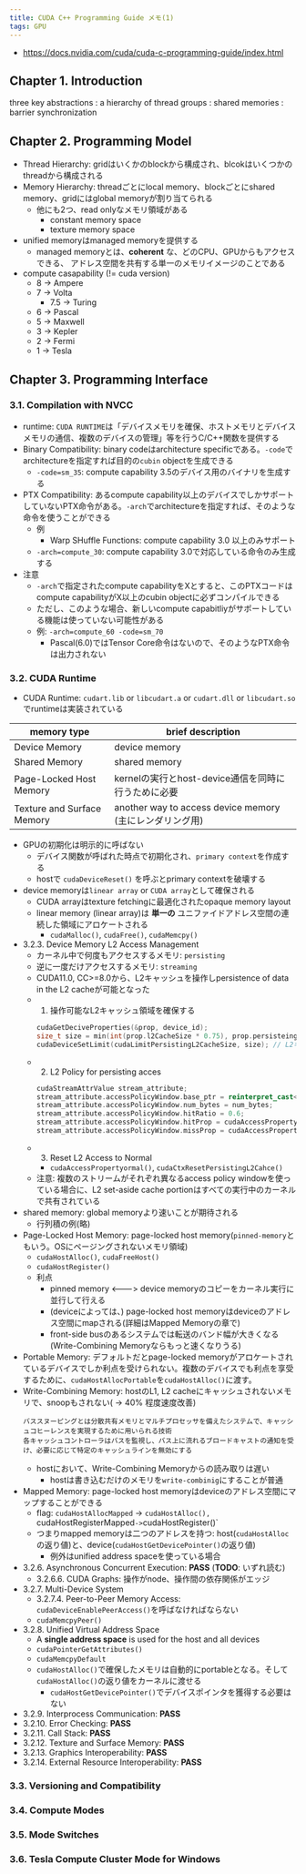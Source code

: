 ```yaml
---
title: CUDA C++ Programming Guide メモ(1)
tags: GPU
---
```


* <https://docs.nvidia.com/cuda/cuda-c-programming-guide/index.html>

## Chapter 1. Introduction

three key abstractions
:    a hierarchy of thread groups
:    shared memories
:    barrier synchronization

## Chapter 2. Programming Model

* Thread Hierarchy: gridはいくかのblockから構成され、blcokはいくつかのthreadから構成される
* Memory Hierarchy: threadごとにlocal memory、blockごとにshared memory、gridにはglobal memoryが割り当てられる
    * 他にも2つ、read onlyなメモリ領域がある
        * constant memory space
        * texture memory space
* unified memoryはmanaged memoryを提供する
    * managed memoryとは、**coherent** な、どのCPU、GPUからもアクセスできる、 アドレス空間を共有する単一のメモリイメージのことである
* compute casapability (!= cuda version)
    * 8 -> Ampere
    * 7 -> Volta
        * 7.5 -> Turing
    * 6 -> Pascal
    * 5 -> Maxwell
    * 3 -> Kepler
    * 2 -> Fermi
    * 1 -> Tesla


## Chapter 3. Programming Interface

### 3.1. Compilation with NVCC

* runtime: `CUDA RUNTIME`は「デバイスメモリを確保、ホストメモリとデバイスメモリの通信、複数のデバイスの管理」等を行うC/C++関数を提供する
* Binary Compatibility: binary codeはarchitecture specificである。`-code`でarchitectureを指定すれば目的の`cubin` objectを生成できる
    * `-code=sm_35`: compute capability 3.5のデバイス用のバイナリを生成する
* PTX Compatibility: あるcompute capability以上のデバイスでしかサポートしていないPTX命令がある。`-arch`でarchitectureを指定すれば、そのような命令を使うことができる
    * 例
        * Warp SHuffle Functions: compute capability 3.0 以上のみサポート
    * `-arch=compute_30`: compute capability 3.0で対応している命令のみ生成する
* 注意
    * `-arch`で指定されたcompute capabilityをXとすると、このPTXコードはcompute capabilityがX以上のcubin objectに必ずコンパイルできる
    * ただし、このような場合、新しいcompute capabitliyがサポートしている機能は使っていない可能性がある
    * 例: `-arch=compute_60 -code=sm_70`
        * Pascal(6.0)ではTensor Core命令はないので、そのようなPTX命令は出力されない

### 3.2. CUDA Runtime

* CUDA Runtime: `cudart.lib` or `libcudart.a` or `cudart.dll` or `libcudart.so` でruntimeは実装されている

| memory type                | brief description                                        |
|----------------------------|----------------------------------------------------------|
| Device Memory              | device memory                                            |
| Shared Memory              | shared memory                                            |
| Page-Locked Host Memory    | kernelの実行とhost-device通信を同時に行うために必要      |
| Texture and Surface Memory | another way to access device memory (主にレンダリング用) |

* GPUの初期化は明示的に呼ばない
    * デバイス関数が呼ばれた時点で初期化され、`primary context`を作成する
    * hostで `cudaDeviceReset()` を呼ぶとprimary contextを破壊する
* device memoryは`linear array` or `CUDA array`として確保される
    * CUDA arrayはtexture fetchingに最適化されたopaque memory layout
    * linear memory (linear array)は **単一の** ユニファイドアドレス空間の連続した領域にアロケートされる
        * `cudaMalloc()`, `cudaFree()`, `cudaMemcpy()`
* 3.2.3. Device Memory L2 Access Management
    * カーネル中で何度もアクセスするメモリ: `persisting`
    * 逆に一度だけアクセスするメモリ: `streaming`
    * CUDA11.0, CC>=8.0から、L2キャッシュを操作しpersistence of data in the L2 cacheが可能となった
    * 1. 操作可能なL2キャッシュ領域を確保する
        ```cpp
        cudaGetDeciveProperties(&prop, device_id);
        size_t size = min(int(prop.l2CacheSize * 0.75), prop.persisteingL2CacheMaxSize);
        cudaDeviceSetLimit(cudaLimitPersistingL2CacheSize, size); // L2キャッシュの3/4をpersisting access用に確保
        ```
    * 2. L2 Policy for persisting acces
        ```cpp
        cudaStreamAttrValue stream_attribute;
        stream_attribute.accessPolicyWindow.base_ptr = reinterpret_cast<void*>(d_ptr);
        stream_attribute.accessPolicyWindow.num_bytes = num_bytes;
        stream_attribute.accessPolicyWindow.hitRatio = 0.6;                         // キャッシュヒット率のヒント
        stream_attribute.accessPolicyWindow.hitProp = cudaAccessPropertyPersisting; // キャッシュヒットした時の access property
        stream_attribute.accessPolicyWindow.missProp = cudaAccessPropertyStreaming; // キャッシュミスし時の access property
        ```
    * 3. Reset L2 Access to Normal
        * `cudaAccessPropertyormal()`, `cudaCtxResetPersistingL2Cahce()`
    * 注意: 複数のストリームがそれぞれ異なるaccess policy windowを使っている場合に、L2 set-aside cache portionはすべての実行中のカーネルで共有されている
* shared memory: global memoryより速いことが期待される
    * 行列積の例(略)
* Page-Locked Host Memory: page-locked host memory(`pinned-memory`ともいう。OSにページングされないメモリ領域)
    * `cudaHostAlloc()`, `cudaFreeHost()`
    * `cudaHostRegister()`
    * 利点
        * pinned memory <---> device memoryのコピーをカーネル実行に並行して行える
        * (deviceによっては、) page-locked host memoryはdeviceのアドレス空間にmapされる(詳細はMapped Memoryの章で)
        * front-side busのあるシステムでは転送のバンド幅が大きくなる(Write-Combining Memoryならもっと速くなりうる)
* Portable Memory: デフォルトだとpage-locked memoryがアロケートされているデバイスでしか利点を受けられない。複数のデバイスでも利点を享受するために、`cudaHostAllocPortable`を`cudaHostAlloc()`に渡す。
* Write-Combining Memory: hostのL1, L2 cacheにキャッシュされないメモリで、snoopもされない( -> 40% 程度速度改善)
    ```
    バススヌーピングとは分散共有メモリとマルチプロセッサを備えたシステムで、キャッシュコヒーレンスを実現するために用いられる技術
    各キャッシュコントローラはバスを監視し、バス上に流れるブロードキャストの通知を受け、必要に応じて特定のキャッシュラインを無効にする
    ```
    * hostにおいて、Write-Combining Memoryからの読み取りは遅い
        * hostは書き込むだけのメモリを`write-combinig`にすることが普通
* Mapped Memory: page-locked host memoryはdeviceのアドレス空間にマップすることができる
    * flag: `cudaHostAllocMapped` -> `cudaHostAlloc(), `cudaHostRegisterMapped` -> `cudaHostRegister()` 
    * つまりmapped memoryは二つのアドレスを持つ: host(`cudaHostAlloc`の返り値)と、device(`cudaHostGetDevicePointer()`の返り値)
        * 例外はunified address spaceを使っている場合
* 3.2.6. Asynchronous Concurrent Execution: **PASS** (**TODO**: いずれ読む)
    * 3.2.6.6. CUDA Graphs: 操作がnode、操作間の依存関係がエッジ
* 3.2.7. Multi-Device System
    * 3.2.7.4. Peer-to-Peer Memory Access: `cudaDeviceEnablePeerAccess()`を呼ばなければならない
    * `cudaMemcpyPeer()`
* 3.2.8. Unified Virtual Address Space
    * A **single address space** is used for the host and all devices
    * `cudaPointerGetAttributes()`
    * `cudaMemcpyDefault`
    * `cudaHostAlloc()`で確保したメモリは自動的にportableとなる。そして`cudaHostAlloc()`の返り値をカーネルに渡せる
        * `cudaHostGetDevicePointer()`でデバイスポインタを獲得する必要はない
* 3.2.9. Interprocess Communication: **PASS**
* 3.2.10. Error Checking: **PASS**
* 3.2.11. Call Stack: **PASS**
* 3.2.12. Texture and Surface Memory: **PASS**
* 3.2.13. Graphics Interoperability: **PASS**
* 3.2.14. External Resource Interoperability: **PASS**

### 3.3. Versioning and Compatibility

### 3.4. Compute Modes

### 3.5. Mode Switches

### 3.6. Tesla Compute Cluster Mode for Windows


